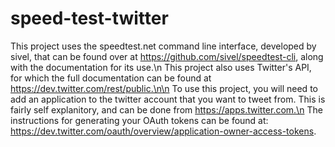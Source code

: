 # speed-test-twitter
This project uses the speedtest.net command line interface, developed by sivel, that can be found over at https://github.com/sivel/speedtest-cli, along with the documentation for its use.\n
This project also uses Twitter's API, for which the full documentation can be found at https://dev.twitter.com/rest/public.\n\n
To use this project, you will need to add an application to the twitter account that you want to tweet from. This is fairly self explanitory, and can be done from https://apps.twitter.com.\n
The instructions for generating your OAuth tokens can be found at: https://dev.twitter.com/oauth/overview/application-owner-access-tokens.
